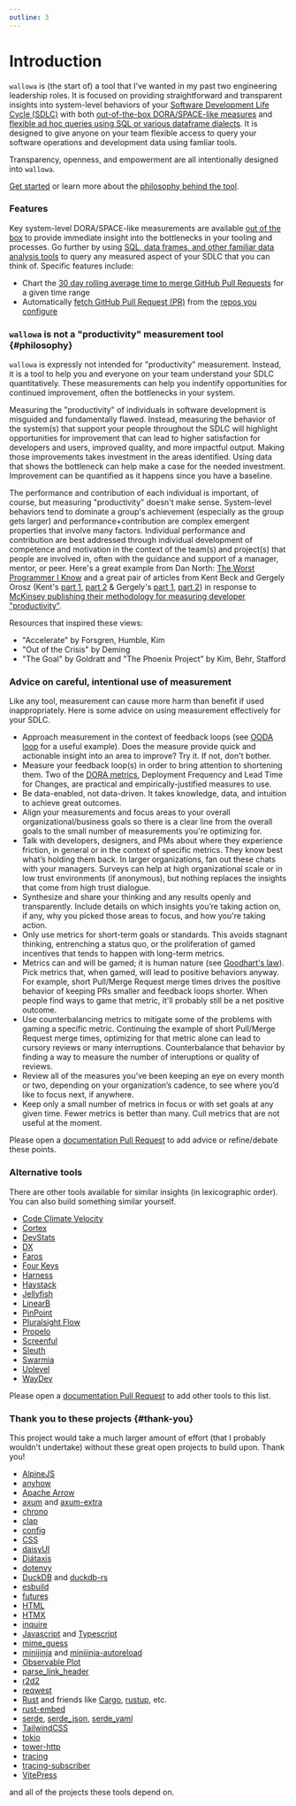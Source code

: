 ```yaml
---
outline: 3
---
```


# Introduction

`wallowa` is (the start of) a tool that I've wanted in my past two engineering leadership roles. It is focused on providing straightforward and transparent insights into system-level behaviors of your [Software Development Life Cycle (SDLC)](https://en.wikipedia.org/wiki/Software_development_process) with both [out-of-the-box DORA/SPACE-like measures](web-ui) and [flexible ad hoc queries using SQL or various dataframe dialects](data-analysis). It is designed to give anyone on your team flexible access to query your software operations and development data using famliar tools.

Transparency, openness, and empowerment are all intentionally designed into `wallowa`.

[Get started](get-started) or learn more about the [philosophy behind the tool](#philosophy).

### Features

Key system-level DORA/SPACE-like measurements are available [out of the box](sources/) to provide immediate insight into the bottlenecks in
your tooling and processes. Go further by using [SQL, data frames, and other familiar data analysis tools](data-analysis) to query any measured aspect of your SDLC that you can think of. Specific features include:

- Chart the [30 day rolling average time to merge GitHub Pull Requests](sources/github#pull-duration) for a given time range
- Automatically [fetch GitHub Pull Request (PR)](cli#wallowa-fetch) from the [repos you configure](configuration#github-repos)

### `wallowa` is **not** a "productivity" measurement tool {#philosophy}

`wallowa` is expressly not intended for "productivity" measurement. Instead, it is a tool to help you and everyone on your team understand your SDLC quantitatively. These measurements can help you indentify opportunities for continued improvement, often the bottlenecks in your system.

Measuring the "productivity" of individuals in software development is misguided and fundamentally flawed. Instead, measuring the behavior of the system(s) that support your people throughout the SDLC will highlight opportunities for improvement that can lead to higher satisfaction for developers and users, improved quality, and more impactful output. Making those improvements takes investment in the areas identified. Using data that shows the bottleneck can help make a case for the needed investment. Improvement can be quantified as it happens since you have a baseline.

The performance and contribution of each individual is important, of course, but measuring "productivity" doesn't make sense. System-level behaviors tend to dominate a group's achievement (especially as the group gets larger) and performance+contribution are complex emergent properties that involve many factors. Individual performance and contribution are best addressed through individual development of competence and motivation in the context of the team(s) and project(s) that people are involved in, often with the guidance and support of a manager, mentor, or peer. Here's a great example from Dan North: [The Worst Programmer I Know](https://dannorth.net/2023/09/02/the-worst-programmer/) and a great pair of articles from Kent Beck and Gergely Orosz (Kent's [part 1](https://tidyfirst.substack.com/p/measuring-developer-productivity), [part 2](https://tidyfirst.substack.com/p/measuring-developer-productivity-440) & Gergely's [part 1](https://newsletter.pragmaticengineer.com/p/measuring-developer-productivity), [part 2](https://newsletter.pragmaticengineer.com/p/measuring-developer-productivity-part-2)) in response to [McKinsey publishing their methodology for measuring developer "productivity"](https://www.mckinsey.com/industries/technology-media-and-telecommunications/our-insights/yes-you-can-measure-software-developer-productivity).

Resources that inspired these views:

- "Accelerate" by Forsgren, Humble, Kim
- "Out of the Crisis" by Deming
- "The Goal" by Goldratt and "The Phoenix Project" by Kim, Behr, Stafford

### Advice on careful, intentional use of measurement

Like any tool, measurement can cause more harm than benefit if used inappropriately. Here is some advice on using measurement effectively for your SDLC.

- Approach measurement in the context of feedback loops (see [OODA loop](https://en.wikipedia.org/wiki/OODA_loop) for a useful example). Does the measure provide quick and actionable insight into an area to improve? Try it. If not, don't bother.
- Measure your feedback loop(s) in order to bring attention to shortening them. Two of the [DORA metrics](https://cloud.google.com/blog/products/devops-sre/using-the-four-keys-to-measure-your-devops-performance), Deployment Frequency and Lead Time for Changes, are practical and empirically-justified measures to use.
- Be data-enabled, not data-driven. It takes knowledge, data, and intuition to achieve great outcomes.
- Align your measurements and focus areas to your overall organizational/business goals so there is a clear line from the overall goals to the small number of measurements you're optimizing for.
- Talk with developers, designers, and PMs about where they experience friction, in general or in the context of specific metrics. They know best what’s holding them back. In larger organizations, fan out these chats with your managers. Surveys can help at high organizational scale or in low trust environments (if anonymous), but nothing replaces the insights that come from high trust dialogue.
- Synthesize and share your thinking and any results openly and transparently. Include details on which insights you’re taking action on, if any, why you picked those areas to focus, and how you're taking action.
- Only use metrics for short-term goals or standards. This avoids stagnant thinking, entrenching a status quo, or the proliferation of gamed incentives that tends to happen with long-term metrics.
- Metrics can and will be gamed; it is human nature (see [Goodhart's law](https://en.wikipedia.org/wiki/Goodhart%27s_law)). Pick metrics that, when gamed, will lead to positive behaviors anyway. For example, short Pull/Merge Request merge times drives the positive behavior of keeping PRs smaller and feedback loops shorter. When people find ways to game that metric, it'll probably still be a net positive outcome.
- Use counterbalancing metrics to mitigate some of the problems with gaming a specific metric. Continuing the example of short Pull/Merge Request merge times, optimizing for that metric alone can lead to cursory reviews or many interruptions. Counterbalance that behavior by finding a way to measure the number of interuptions or quality of reviews.
- Review all of the measures you've been keeping an eye on every month or two, depending on your organization’s cadence, to see where you’d like to focus next, if anywhere.
- Keep only a small number of metrics in focus or with set goals at any given time. Fewer metrics is better than many. Cull metrics that are not useful at the moment.

Please open a [documentation Pull Request](contributing#documentation) to add advice or refine/debate these points.

### Alternative tools

There are other tools available for similar insights (in lexicographic order). You can also build something similar yourself.

- [Code Climate Velocity](https://codeclimate.com/velocity)
- [Cortex](https://www.cortex.io/)
- [DevStats](https://www.devstats.com/)
- [DX](https://getdx.com/)
- [Faros](https://www.faros.ai/)
- [Four Keys](https://github.com/dora-team/fourkeys)
- [Harness](https://www.harness.io/)
- [Haystack](https://www.usehaystack.io/)
- [Jellyfish](https://jellyfish.co/)
- [LinearB](https://linearb.io/)
- [PinPoint](https://pinpoint.com/)
- [Pluralsight Flow](https://www.pluralsight.com/product/flow)
- [Propelo](https://www.propelo.ai/)
- [Screenful](https://screenful.com/) 
- [Sleuth](https://www.sleuth.io/)
- [Swarmia](https://www.swarmia.com/)
- [Uplevel](https://uplevelteam.com/)
- [WayDev](https://waydev.co/)

Please open a [documentation Pull Request](contributing#documentation) to add other tools to this list.

### Thank you to these projects {#thank-you}

This project would take a much larger amount of effort (that I probably wouldn't undertake) without these great open projects to build upon. Thank you!

- [AlpineJS](https://alpinejs.dev/)
- [anyhow](https://docs.rs/anyhow/latest/anyhow/)
- [Apache Arrow](https://arrow.apache.org/)
- [axum](https://docs.rs/axum/latest/axum/) and [axum-extra](https://docs.rs/axum-extra/latest/axum_extra/)
- [chrono](https://docs.rs/chrono/latest/chrono/)
- [clap](https://docs.rs/clap/latest/clap/)
- [config](https://docs.rs/config/latest/config/)
- [CSS](https://www.w3.org/Style/CSS/specs.en.html)
- [daisyUI](https://daisyui.com/)
- [Diátaxis](https://diataxis.fr/)
- [dotenvy](https://docs.rs/dotenvy/latest/dotenvy/)
- [DuckDB](https://duckdb.org/) and [duckdb-rs](https://docs.rs/duckdb/latest/duckdb/)
- [esbuild](https://esbuild.github.io/)
- [futures](https://docs.rs/futures/latest/futures/)
- [HTML](https://html.spec.whatwg.org/)
- [HTMX](https://htmx.org/)
- [inquire](https://docs.rs/inquire/latest/inquire/)
- [Javascript](https://tc39.es/ecma262/) and [Typescript](https://www.typescriptlang.org/)
- [mime_guess](https://docs.rs/mime_guess/latest/mime_guess/)
- [minijinja](https://docs.rs/minijinja/latest/minijinja/) and [minijinja-autoreload](https://docs.rs/minijinja-autoreload/latest/minijinja_autoreload/)
- [Observable Plot](https://observablehq.com/plot/)
- [parse_link_header](https://docs.rs/parse_link_header/latest/parse_link_header/)
- [r2d2](https://docs.rs/r2d2/latest/r2d2/)
- [reqwest](https://docs.rs/reqwest/latest/reqwest/)
- [Rust](https://www.rust-lang.org/) and friends like [Cargo](https://doc.rust-lang.org/cargo/), [rustup](https://rustup.rs/), etc.
- [rust-embed](https://docs.rs/rust-embed/latest/rust_embed/)
- [serde](https://docs.rs/serde/latest/serde/), [serde_json](https://docs.rs/serde_json/latest/serde_json/), [serde_yaml](https://docs.rs/serde_yaml/latest/serde_yaml/)
- [TailwindCSS](https://tailwindcss.com/)
- [tokio](https://docs.rs/tokio/latest/tokio/)
- [tower-http](https://docs.rs/tower-http/latest/tower_http/)
- [tracing](https://docs.rs/tracing/latest/tracing/)
- [tracing-subscriber](https://docs.rs/tracing-subscriber/latest/tracing_subscriber/)
- [VitePress](https://vitepress.dev/)

and all of the projects these tools depend on.
